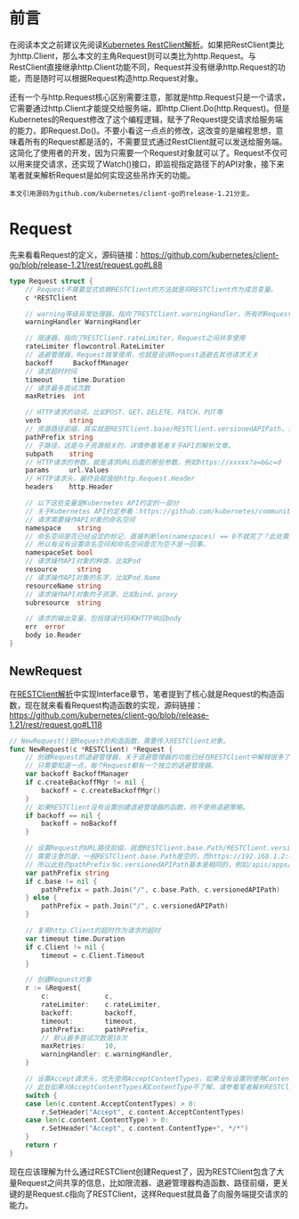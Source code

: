 <!--
 * @Author: jinde.zgm
 * @Date: 2021-04-10 12:04:18
 * @Description: client-go的RestRequest源码解析
-->

# 前言

在阅读本文之前建议先阅读[Kubernetes RestClient解析](./Client.md)。如果把RestClient类比为http.Client，那么本文的主角Request则可以类比为http.Request。与RestClient直接继承http.Client功能不同，Request并没有继承http.Request的功能，而是随时可以根据Request构造http.Request对象。

还有一个与http.Request核心区别需要注意，那就是http.Request只是一个请求，它需要通过http.Client才能提交给服务端，即http.Client.Do(http.Request)。但是Kubernetes的Request修改了这个编程逻辑，赋予了Request提交请求给服务端的能力，即Request.Do()。不要小看这一点点的修改，这改变的是编程思想，意味着所有的Request都是活的，不需要显式通过RestClient就可以发送给服务端。这简化了使用者的开发，因为只需要一个Request对象就可以了。Request不仅可以用来提交请求，还实现了Watch()接口，即监视指定路径下的API对象，接下来笔者就来解析Request是如何实现这些吊炸天的功能。

`本文引用源码为github.com/kubernetes/client-go的release-1.21分支。`

# Request

先来看看Request的定义，源码链接：<https://github.com/kubernetes/client-go/blob/release-1.21/rest/request.go#L88>

```go
type Request struct {
    // Request不需要显式依赖RESTClient的方法就是将RESTClient作为成员变量。
    c *RESTClient

    // warning等级异常处理器，指向了RESTClient.warningHandler，所有的Request共享使用
    warningHandler WarningHandler

    // 限速器，指向了RESTClient.rateLimiter，Request之间共享使用
    rateLimiter flowcontrol.RateLimiter
    // 退避管理器，Request独享使用，也就是说该Request退避去其他请求无关
    backoff     BackoffManager
    // 请求超时时间
    timeout     time.Duration
    // 请求最多尝试次数
    maxRetries  int

    // HTTP请求的动词，比如POST、GET、DELETE、PATCH、PUT等
    verb       string
    // 资源路径前缀，其实就是RESTClient.base/RESTClient.versionedAPIPath，详情参看Request构造函数
    pathPrefix string
    // 子路径，这是与子资源相关的，详情参看笔者关于API的解析文章。
    subpath    string
    // HTTP请求的参数，就是请求URL后面的那些参数，例如https://xxxxx?a=b&c=d
    params     url.Values
    // HTTP请求头，最终会赋值给http.Request.Header
    headers    http.Header

    // 以下这些变量是Kubernetes API约定的一部分
    // 关于Kubernetes API约定参看：https://github.com/kubernetes/community/blob/master/contributors/devel/sig-architecture/api-conventions.md
    // 请求需要操作API对象的命名空间
    namespace    string
    // 命名空间是否已经设定的标记，直接判断len(namespaces) == 0不就完了？此处需要知道的是，空命名空间是Kubernetes保留使用的。
    // 所以有没有设置命名空间和命名空间是否为空不是一回事。
    namespaceSet bool
    // 请求操作API对象的种类，比如Pod
    resource     string
    // 请求操作API对象的名字，比如Pod.Name
    resourceName string
    // 请求操作API对象的子资源，比如bind、proxy
    subresource  string

    // 请求的输出变量，包括错误代码和HTTP响应body
    err  error
    body io.Reader
}
```

## NewRequest

在[RESTClient解析](./Client.md)中实现Interface章节，笔者提到了核心就是Request的构造函数，现在就来看看Request构造函数的实现，源码链接：<https://github.com/kubernetes/client-go/blob/release-1.21/rest/request.go#L118>

```go
// NewRequest()是Request的构造函数，需要传入RESTClient对象。
func NewRequest(c *RESTClient) *Request {
    // 创建Request的退避管理器，关于退避管理器的功能已经在RESTClient中解释很多了，此处不再赘述了。
    // 只需要知道一点，每个Request都有一个独立的退避管理器。
    var backoff BackoffManager
    if c.createBackoffMgr != nil {
        backoff = c.createBackoffMgr()
    }
    // 如果RESTClient没有设置创建退避管理器的函数，则不使用退避策略。
    if backoff == nil {
        backoff = noBackoff
    }

    // 设置Request的URL路径前缀，就是RESTClient.base.Path/RESTClient.versionedAPIPath
    // 需要注意的是，一般RESTClient.base.Path是空的，而https://192.168.1.2:6443分散在RESTClient.base.Scheme和RESTClient.base.Host中。
    // 所以此处的pathPrefix与c.versionedAPIPath基本是相同的，例如/apis/apps/v1
    var pathPrefix string
    if c.base != nil {
        pathPrefix = path.Join("/", c.base.Path, c.versionedAPIPath)
    } else {
        pathPrefix = path.Join("/", c.versionedAPIPath)
    }

    // 复用http.Client的超时作为请求的超时
    var timeout time.Duration
    if c.Client != nil {
        timeout = c.Client.Timeout
    }

    // 创建Request对象
    r := &Request{
        c:              c,
        rateLimiter:    c.rateLimiter,
        backoff:        backoff,
        timeout:        timeout,
        pathPrefix:     pathPrefix,
        // 默认最多尝试次数是10次
        maxRetries:     10,
        warningHandler: c.warningHandler,
    }

    // 设置Accept请求头，优先使用AcceptContentTypes，如果没有设置则使用ContentType
    // 此处如果对AcceptContentTypes和ContentType不了解，请参看笔者解析RESTClient的文章。
    switch {
    case len(c.content.AcceptContentTypes) > 0:
        r.SetHeader("Accept", c.content.AcceptContentTypes)
    case len(c.content.ContentType) > 0:
        r.SetHeader("Accept", c.content.ContentType+", */*")
    }
    return r
}
```

现在应该理解为什么通过RESTClient创建Request了，因为RESTClient包含了大量Request之间共享的信息，比如限流器、退避管理器构造函数、路径前缀，更关键的是Request.c指向了RESTClient，这样Request就具备了向服务端提交请求的能力。